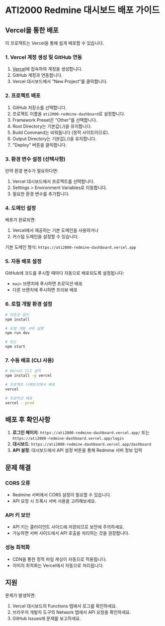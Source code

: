 # ATI2000 Redmine 대시보드 배포 가이드

## Vercel을 통한 배포

이 프로젝트는 Vercel을 통해 쉽게 배포할 수 있습니다.

### 1. Vercel 계정 생성 및 GitHub 연동

1. [Vercel](https://vercel.com)에 접속하여 계정을 생성합니다.
2. GitHub 계정과 연동합니다.
3. Vercel 대시보드에서 "New Project"를 클릭합니다.

### 2. 프로젝트 배포

1. GitHub 저장소를 선택합니다.
2. 프로젝트 이름을 `ati2000-redmine-dashboard`로 설정합니다.
3. Framework Preset은 "Other"를 선택합니다.
4. Root Directory는 기본값(./)을 유지합니다.
5. Build Command는 비워둡니다 (정적 사이트이므로).
6. Output Directory는 기본값(./)을 유지합니다.
7. "Deploy" 버튼을 클릭합니다.

### 3. 환경 변수 설정 (선택사항)

만약 환경 변수가 필요하다면:
1. Vercel 대시보드에서 프로젝트를 선택합니다.
2. Settings > Environment Variables로 이동합니다.
3. 필요한 환경 변수를 추가합니다.

### 4. 도메인 설정

배포가 완료되면:
1. Vercel에서 제공하는 기본 도메인을 사용하거나
2. 커스텀 도메인을 설정할 수 있습니다.

기본 도메인 형식: `https://ati2000-redmine-dashboard.vercel.app`

### 5. 자동 배포 설정

GitHub에 코드를 푸시할 때마다 자동으로 배포되도록 설정됩니다:
- `main` 브랜치에 푸시하면 프로덕션 배포
- 다른 브랜치에 푸시하면 프리뷰 배포

### 6. 로컬 개발 환경 설정

```bash
# 의존성 설치
npm install

# 로컬 개발 서버 실행
npm run dev

# 또는
npm start
```

### 7. 수동 배포 (CLI 사용)

```bash
# Vercel CLI 설치
npm install -g vercel

# 프로젝트 디렉토리에서 배포
vercel

# 프로덕션 배포
vercel --prod
```

## 배포 후 확인사항

1. **로그인 페이지**: `https://ati2000-redmine-dashboard.vercel.app/` 또는 `https://ati2000-redmine-dashboard.vercel.app/login`
2. **대시보드**: `https://ati2000-redmine-dashboard.vercel.app/dashboard`
3. **API 설정**: 대시보드에서 API 설정 버튼을 통해 Redmine 서버 정보 입력

## 문제 해결

### CORS 오류
- Redmine 서버에서 CORS 설정이 필요할 수 있습니다.
- API 요청 시 프록시 서버 사용을 고려해보세요.

### API 키 보안
- API 키는 클라이언트 사이드에 저장되므로 보안에 주의하세요.
- 가능하면 서버 사이드에서 API 호출을 처리하는 것을 권장합니다.

### 성능 최적화
- CDN을 통한 정적 파일 캐싱이 자동으로 적용됩니다.
- 이미지 최적화는 Vercel에서 자동으로 처리됩니다.

## 지원

문제가 발생하면:
1. Vercel 대시보드의 Functions 탭에서 로그를 확인하세요.
2. 브라우저 개발자 도구의 Network 탭에서 API 요청을 확인하세요.
3. GitHub Issues에 문제를 보고하세요.